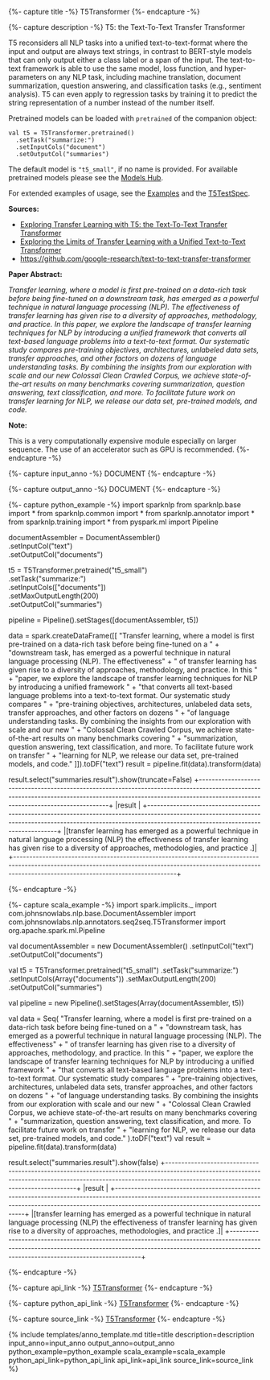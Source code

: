 {%- capture title -%}
T5Transformer
{%- endcapture -%}

{%- capture description -%}
T5: the Text-To-Text Transfer Transformer

T5 reconsiders all NLP tasks into a unified text-to-text-format where the input and output are always
text strings, in contrast to BERT-style models that can only output either a class label or a span of the input.
The text-to-text framework is able to use the same model, loss function, and hyper-parameters on any NLP task,
including machine translation, document summarization, question answering, and classification tasks
(e.g., sentiment analysis). T5 can even apply to regression tasks by training it to predict the string
representation of a number instead of the number itself.

Pretrained models can be loaded with `pretrained` of the companion object:
```
val t5 = T5Transformer.pretrained()
  .setTask("summarize:")
  .setInputCols("document")
  .setOutputCol("summaries")
```
The default model is `"t5_small"`, if no name is provided.
For available pretrained models please see the [Models Hub](https://nlp.johnsnowlabs.com/models?q=t5).

For extended examples of usage, see the [Examples](https://github.com/JohnSnowLabs/spark-nlp/blob/master/example/python/annotation/text/english/question-answering/Question_Answering_and_Summarization_with_T5.ipynb)
and the [T5TestSpec](https://github.com/JohnSnowLabs/spark-nlp/blob/master/src/test/scala/com/johnsnowlabs/nlp/annotators/seq2seq/T5TestSpec.scala).

**Sources:**
 - [Exploring Transfer Learning with T5: the Text-To-Text Transfer Transformer](https://ai.googleblog.com/2020/02/exploring-transfer-learning-with-t5.html)
 - [Exploring the Limits of Transfer Learning with a Unified Text-to-Text Transformer](https://arxiv.org/abs/1910.10683)
 - https://github.com/google-research/text-to-text-transfer-transformer

**Paper Abstract:**

*Transfer learning, where a model is first pre-trained on a data-rich task before being fine-tuned on a downstream
task, has emerged as a powerful technique in natural language processing (NLP). The effectiveness of transfer
learning has given rise to a diversity of approaches, methodology, and practice. In this paper, we explore the
landscape of transfer learning techniques for NLP by introducing a unified framework that converts all text-based
language problems into a text-to-text format. Our systematic study compares pre-training objectives, architectures,
unlabeled data sets, transfer approaches, and other factors on dozens of language understanding tasks. By combining
the insights from our exploration with scale and our new Colossal Clean Crawled Corpus, we achieve state-of-the-art
results on many benchmarks covering summarization, question answering, text classification, and more. To facilitate
future work on transfer learning for NLP, we release our data set, pre-trained models, and code.*

**Note:**

This is a very computationally expensive module especially on larger sequence.
The use of an accelerator such as GPU is recommended.
{%- endcapture -%}

{%- capture input_anno -%}
DOCUMENT
{%- endcapture -%}

{%- capture output_anno -%}
DOCUMENT
{%- endcapture -%}

{%- capture python_example -%}
import sparknlp
from sparknlp.base import *
from sparknlp.common import *
from sparknlp.annotator import *
from sparknlp.training import *
from pyspark.ml import Pipeline

documentAssembler = DocumentAssembler() \
    .setInputCol("text") \
    .setOutputCol("documents")

t5 = T5Transformer.pretrained("t5_small") \
    .setTask("summarize:") \
    .setInputCols(["documents"]) \
    .setMaxOutputLength(200) \
    .setOutputCol("summaries")

pipeline = Pipeline().setStages([documentAssembler, t5])

data = spark.createDataFrame([[
    "Transfer learning, where a model is first pre-trained on a data-rich task before being fine-tuned on a " +
      "downstream task, has emerged as a powerful technique in natural language processing (NLP). The effectiveness" +
      " of transfer learning has given rise to a diversity of approaches, methodology, and practice. In this " +
      "paper, we explore the landscape of transfer learning techniques for NLP by introducing a unified framework " +
      "that converts all text-based language problems into a text-to-text format. Our systematic study compares " +
      "pre-training objectives, architectures, unlabeled data sets, transfer approaches, and other factors on dozens " +
      "of language understanding tasks. By combining the insights from our exploration with scale and our new " +
      "Colossal Clean Crawled Corpus, we achieve state-of-the-art results on many benchmarks covering " +
      "summarization, question answering, text classification, and more. To facilitate future work on transfer " +
      "learning for NLP, we release our data set, pre-trained models, and code."
]]).toDF("text")
result = pipeline.fit(data).transform(data)

result.select("summaries.result").show(truncate=False)
+--------------------------------------------------------------------------------------------------------------------------------------------------------------------------------------------------------------+
|result                                                                                                                                                                                                        |
+--------------------------------------------------------------------------------------------------------------------------------------------------------------------------------------------------------------+
|[transfer learning has emerged as a powerful technique in natural language processing (NLP) the effectiveness of transfer learning has given rise to a diversity of approaches, methodologies, and practice .]|
+--------------------------------------------------------------------------------------------------------------------------------------------------------------------------------------------------------------+

{%- endcapture -%}

{%- capture scala_example -%}
import spark.implicits._
import com.johnsnowlabs.nlp.base.DocumentAssembler
import com.johnsnowlabs.nlp.annotators.seq2seq.T5Transformer
import org.apache.spark.ml.Pipeline

val documentAssembler = new DocumentAssembler()
  .setInputCol("text")
  .setOutputCol("documents")

val t5 = T5Transformer.pretrained("t5_small")
  .setTask("summarize:")
  .setInputCols(Array("documents"))
  .setMaxOutputLength(200)
  .setOutputCol("summaries")

val pipeline = new Pipeline().setStages(Array(documentAssembler, t5))

val data = Seq(
  "Transfer learning, where a model is first pre-trained on a data-rich task before being fine-tuned on a " +
    "downstream task, has emerged as a powerful technique in natural language processing (NLP). The effectiveness" +
    " of transfer learning has given rise to a diversity of approaches, methodology, and practice. In this " +
    "paper, we explore the landscape of transfer learning techniques for NLP by introducing a unified framework " +
    "that converts all text-based language problems into a text-to-text format. Our systematic study compares " +
    "pre-training objectives, architectures, unlabeled data sets, transfer approaches, and other factors on dozens " +
    "of language understanding tasks. By combining the insights from our exploration with scale and our new " +
    "Colossal Clean Crawled Corpus, we achieve state-of-the-art results on many benchmarks covering " +
    "summarization, question answering, text classification, and more. To facilitate future work on transfer " +
    "learning for NLP, we release our data set, pre-trained models, and code."
).toDF("text")
val result = pipeline.fit(data).transform(data)

result.select("summaries.result").show(false)
+--------------------------------------------------------------------------------------------------------------------------------------------------------------------------------------------------------------+
|result                                                                                                                                                                                                        |
+--------------------------------------------------------------------------------------------------------------------------------------------------------------------------------------------------------------+
|[transfer learning has emerged as a powerful technique in natural language processing (NLP) the effectiveness of transfer learning has given rise to a diversity of approaches, methodologies, and practice .]|
+--------------------------------------------------------------------------------------------------------------------------------------------------------------------------------------------------------------+

{%- endcapture -%}

{%- capture api_link -%}
[T5Transformer](/api/com/johnsnowlabs/nlp/annotators/seq2seq/T5Transformer)
{%- endcapture -%}

{%- capture python_api_link -%}
[T5Transformer](/api/python/reference/autosummary/sparknlp/annotator/seq2seq/t5_transformer/index.html#sparknlp.annotator.seq2seq.t5_transformer.T5Transformer)
{%- endcapture -%}

{%- capture source_link -%}
[T5Transformer](https://github.com/JohnSnowLabs/spark-nlp/tree/master/src/main/scala/com/johnsnowlabs/nlp/annotators/seq2seq/T5Transformer.scala)
{%- endcapture -%}

{% include templates/anno_template.md
title=title
description=description
input_anno=input_anno
output_anno=output_anno
python_example=python_example
scala_example=scala_example
python_api_link=python_api_link
api_link=api_link
source_link=source_link
%}